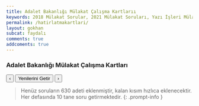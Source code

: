 ```yaml
---
title: Adalet Bakanlığı Mülakat Çalışma Kartlarıı
keywords: 2018 Mülakat Sorular, 2021 Mülakat Soruları, Yazı İşleri Mülakat Soruları, Adalet Mülakat Soruları, Adalet Bakanlığı Mülakat Soruları
permalink: /hatirlatmakartlari/
layout: gokhan
subcat: faydalı
comments: true
addcoments: true
---
```


<div class="card-header">
  <h3 class="card-title">Adalet Bakanlığı Mülakat Çalışma Kartları</h3>
</div>
<div class="card-body">
  <div class="mb-3">    
    <div id="hatirlatmacarousel" class="carousel slide" data-ride="carousel">
    <div class="carousel-inner" id="hatirlatmac">       
    </div>
    </div>
    <div class="d-flex align-items-center justify-content-between mt-3">
        <button class="btn btn-outline-secondary py-0 font-weight-bold" data-slide="prev" data-target="#hatirlatmacarousel" id="crgeri">‹</button>
        <button class="btn btn-outline-secondary py-0 font-weight-bold" data-slide="next" data-target="#hatirlatmacarousel" id="cryenile">Yenilerini Getir</button>
        <button class="btn btn-outline-secondary py-0 font-weight-bold" data-slide="next" data-target="#hatirlatmacarousel" id="crileri">›</button>
    </div>
  </div>
</div>

> Henüz soruların 630 adeti eklenmiştir, kalan kısım hızlıca eklenecektir. Her defasında 10 tane soru getirmektedir.
{: .prompt-info }
